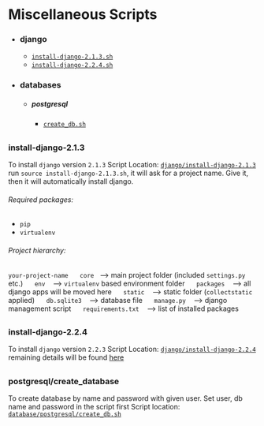 # Miscellaneous Scripts

- ### django
  * [`install-django-2.1.3.sh`](#django213 "click to view details")
  * [`install-django-2.2.4.sh`](#django224 "click to view details")
- ### databases
  * ##### postgresql
    * [`create_db.sh`](#psql-create-db "click to view details")


##
### <a id='django213'></a> install-django-2.1.3
To install `django` version `2.1.3`
Script Location: [`django/install-django-2.1.3`](misc-scripts/blob/master/django/install-django-2.1.3.sh "download")
run `source install-django-2.1.3.sh`, it will ask for a project name. Give it, then it will automatically install django.
###### Required packages: 
- `pip`
- `virtualenv`

###### Project hierarchy:
`your-project-name`
&nbsp;&nbsp;&nbsp;&nbsp;&nbsp;`core`&nbsp;&nbsp; ⟶ main project folder (included `settings.py` etc.)
&nbsp;&nbsp;&nbsp;&nbsp;&nbsp;`env` &nbsp;&nbsp; ⟶ `virtualenv` based environment folder
&nbsp;&nbsp;&nbsp;&nbsp;&nbsp;`packages` &nbsp;&nbsp; ⟶ all django apps will be moved here
&nbsp;&nbsp;&nbsp;&nbsp;&nbsp;`static` &nbsp;&nbsp; ⟶ static folder (`collectstatic` applied)
&nbsp;&nbsp;&nbsp;&nbsp;&nbsp;`db.sqlite3` &nbsp;&nbsp; ⟶ database file
&nbsp;&nbsp;&nbsp;&nbsp;&nbsp;`manage.py` &nbsp;&nbsp; ⟶ django management script
&nbsp;&nbsp;&nbsp;&nbsp;&nbsp;`requirements.txt` &nbsp;&nbsp; ⟶ list of installed packages
##
### <a id='django224'></a> install-django-2.2.4
To install `django` version `2.2.3`
Script Location: [`django/install-django-2.2.4`](misc-scripts/blob/master/django/install-django-2.2.4.sh "download")
remaining details will be found [here](#django213)

##
### <a id='psql-create-db'></a> postgresql/create_database
To create database by name and password with given user.
Set user, db name and password in the script first
Script location: [`database/postgresql/create_db.sh`](misc-scripts/blob/master/database/postgresql/create_db.sh "download")
